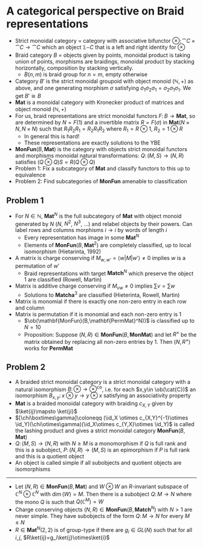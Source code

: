 # A categorical perspective on Braid representations
- Strict monoidal category = category with associative bifunctor $\otimes\colon\cat{C}\times \cat{C}\to \cat{C}$ which an object $\mathbb{1}_\cat{C}$ that is a left and right identity for $\otimes$
- Braid category $B$ = objects given by points, monoidal product is taking union of points, morphisms are braidings, monoidal product by stacking horizontally, composition by stacking vertically.
    - $B(n,m)$ is braid group for $n=m$, empty otherwise
- Category $B'$ is the strict monoidal groupoid with object monoid $(\mathbb{N},+)$ as above, and one generating morphism $\sigma$ satisfying $\sigma_1\sigma_2\sigma_1=\sigma_2\sigma_1\sigma_1$. We get $B'\cong B$
- $\mathbf{Mat}$ is a monoidal category with Kronecker product of matrices and object monoid $(\mathbb{N},+)$
- For us, braid representations are strict monoidal functors $F\colon B\to \mathbf{Mat}$, so are determined by $N=F(1)$ and a invertible matrix $R=F(\sigma)$ in $\mathbf{Mat}(N\times N,N\times N)$ such that $R_1R_2R_1=R_2R_1R_2$ where $R_1=R\otimes 1$, $R_2=1\otimes R$
    - In general this is hard!
    - These representations are exactly solutions to the YBE
- $\mathbf{MonFun}(B,\mathbf{Mat})$ is the category with objects strict monoidal functors and morphisms monoidal natural transformations: $Q\colon (M,S)\to (N,R)$ satisfies $(Q\otimes Q)S = R(Q\otimes Q)$
- Problem 1: Fix a subcategory of $\mathbf{Mat}$ and classify functors to this up to equivalence
- Problem 2: Find subcategories of $\mathbf{MonFun}$ amenable to classification

## Problem 1
- For $N\in \mathbb{N}$, $\mathbf{Mat}^N$ is the full subcategory of $\mathbf{Mat}$ with object monoid generated by $N$ ($N$, $N^2$, $N^3$, $\dots$) and relabel objects by their powers. Can label rows and columns morphisms $i\to i$ by words of length $i$
    - Every representation has image in some $\mathbf{Mat}^N$
    - Elements of $\mathbf{MonFun}(B,\mathbf{Mat}^2)$ are completely classified, up to local isomorphism (Hietarinta, 1992)
- A matrix is charge conserving if $M_{w,w'} = \langle w | M | w' \rangle \neq 0$ implies $w$ is a permutation of $w'$
    - Braid representations with target $\mathbf{Match}^N$ which preserve the object $1$ are classified (Rowell, Martin)
- Matrix is additive charge conserving if $M_{vw}\neq 0$ implies $\sum v = \sum w$
    - Solutions to $\mathbf{Matcha}^3$ are classified (Hieterinta, Rowell, Martin)
- Matrix is monomial if there is exactly one non-zero entry in each row and column
- Matrix is permutation if it is monomial and each non-zero entry is 1
    - $\ob(\mathbf{MonFun}(B,\mathbf{PermMat}^N))$ is classified up to $N = 10$
    - Proposition: Suppose $(N,R)\in \mathbf{MonFun}(B,\mathbf{MonMat})$ and let $R^\times$ be the matrix obtained by replacing all non-zero entries by 1. Then $(N,R^\times)$ works for $\mathbf{PermMat}$

## Problem 2
- A braided strict monoidal category is a strict monoidal category with a natural isomorphism $B\colon \otimes\to \otimes^\mathrm{co}$, i.e. for each $x,y\in \ob(\cat{C})$ an isomorphism $B_{x,y}\colon x\otimes y\to y \otimes x$ satisfying an associativity property
- $\mathbf{Mat}$ is a braided monoidal category with braiding $c_{X,Y}$ given by $\ket{ij}\mapsto \ket{ji}$
- $[\chi\boxtimes\gamma]\coloneqq (\id_X \otimes c_{X,Y}^{-1}\otimes \id_Y)(\chi\otimes\gamma)(\id_X\otimes c_{Y,X}\otimes \id_Y)$ is called the lashing product and gives a strict monoidal category $\mathbf{MonFun}(B,\mathbf{Mat})$
- $Q\colon (M,S)\to (N,R)$ with $N\geq M$ is a monomorphism if $Q$ is full rank and this is a subobject, $P\colon (N,R)\to (M,S)$ is an epimorphism if $P$ is full rank and this is a quotient object
- An object is called simple if all subobjects and quotient objects are isomorphisms

---

- Let $(N,R)\in \mathbf{MonFun}(B,\mathbf{Mat})$ and $W\otimes W$ an $R$-invariant subspace of $\mathbb{C}^N\otimes \mathbb{C}^N$ with $\dim(W)=M$. Then there is a subobject $Q\colon M\to N$ where the mono $Q$ is such that $Q(\mathbb{C}^M)=W$
- Charge conserving objects $(N,R)\in \mathbf{MonFun}(B,\mathbf{Match}^N)$ with $N>1$ are never simple. They have subobjects of the form $Q\colon M\to N$ for every $M\leq N$
- $R\in \mathbf{Mat}^N(2,2)$ is of group-type if there are $g_i\in GL(N)$ such that for all $i,j$, $R\ket{ij}=g_i\ket{j}\otimes\ket{i}$